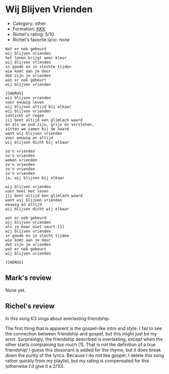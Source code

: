 # Wij Blijven Vrienden

 * Category: other
 * Formation: [KKK](Kkk.md)
 * Richel's rating: 5/10
 * Richel's favorite lyric: none

```
Wat er ook gebeurd
wij blijven vrienden
het leven krijgt weer kleur 
wij blijven vrienden
in goede en in slechte tijden
wie komt aan je deur
dat zijn je vrienden
wat er ook gebeurt 
wij blijven vrienden

[CHORUS]
wij blijven vrienden 
voor eeuwig leven
wij blijven altijd bij elkaar
wij blijven vrienden 
zonlicht of regen
jij bent altijd een glimlach waard
en als we oud zijn, grijs en versleten, 
zitten we samen bij de haard
want wij blijven vrienden 
voor eeuwig en altijd
wij blijven dicht bij elkaar

zo'n vrienden 
zo'n vrienden
weken vrienden
zo'n vrienden
zo'n vrienden
zo'n vrienden
ja, wij blijven bij elkaar

wij blijven vrienden 
voor heel het leven
jij bent altijd een glimlach waard
want wij blijven vrienden 
eeuwig en altijd 
wij blijven dicht wij elkaar

wat er ook gebeurd
wij blijven vrienden
als je maar niet zeurt [1]
wij blijven vrienden
in goede en in slecht tijden 
wie komt aan je deur
dat zijn je vrienden
wat er ook gebeurt
wij blijven vrienden

[CHORUS]
```

## Mark's review

None yet.

## Richel's review

In this song K3 sings about everlasting friendship.

The first thing that is apparent is the gospel-like intro and style. 
I fail to see the connection between friendship and gospel, but this might just be my error.
Surprisingly, the friendship described is everlasting, except when the other starts complaining too much [1]. 
That is not the definition of a true friendship! I guess this dissonant is added for the rhyme, but it
does break down the purity of the lyrics. Because I do not like gospel, I delete this song rather quickly from my playlist,
but my rating is compensated for this (otherwise I'd give it a 2/10).
